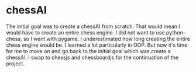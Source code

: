 # chessAI
The initial goal was to create a chessAI from scratch. That would mean I would have to create an entire chess engine. 
I did not want to use python-chess, so I went with pygame. I underestimated how long creating the entire chess engine would
be. I learned a lot particularly in OOP. But now it's time for me to move on and go back to the initial goal which was create a chessAI.
I swap to chessjs and chessboardjs for the continuation of the project.
